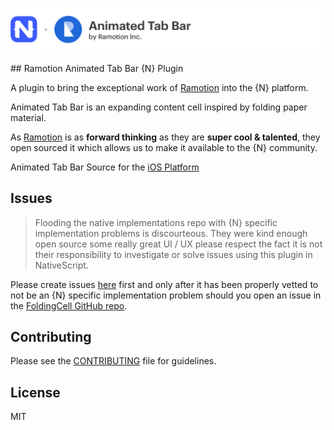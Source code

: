 <h3 align="center">
    <img src="https://github.com/DeviantJS/nativescript-animated-tab-bar/blob/master/media/animated_tab_header.png" alt="NativeScript Plus Ramotion AnimatedTabBar">
	<br>
</h3>
## Ramotion Animated Tab Bar {N} Plugin

A plugin to bring the exceptional work of [Ramotion](https://ramotion.com/) into the {N} platform.

Animated Tab Bar is an expanding content cell inspired by folding paper material. 

As [Ramotion](https://ramotion.com/) is as **forward thinking** as they are **super cool & talented**, they open sourced it which allows us to make it available to the {N} community.

Animated Tab Bar Source for the [iOS Platform](https://github.com/Ramotion/animated-tab-bar)

## Issues

>Flooding the native implementations repo with {N} specific implementation problems is discourteous. 
>They were kind enough open source some really great UI / UX please respect the fact it is not their responsibility to investigate or solve issues using this plugin in NativeScript.

Please create issues [here](https://github.com/DeviantJS/nativescript-animated-tab-bar/issues) first and only after it has been properly vetted to not be an {N} specific implementation problem
should you open an issue in the [FoldingCell GitHub repo](https://github.com/Ramotion/animated-tab-bar/issues). 

## Contributing

Please see the [CONTRIBUTING](https://github.com/DeviantJS/nativescript-animated-tab-bar/blob/master/CONTRIBUTING.md) file for guidelines.

## License

MIT